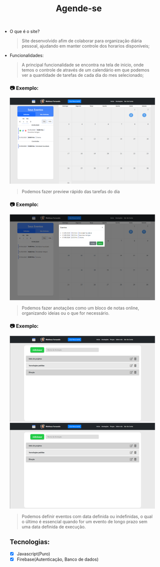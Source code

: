 <h1 align="center">
   Agende-se
</h1>

<br>

- O que é o site?

  > Site desenvolvido afim de colaborar para organização diária pessoal, ajudando em manter controle dos horarios disponíveis;

- Funcionalidades:

  > A principal funcionalidade se encontra na tela de inicio, onde temos o controle de através de um calendário em que podemos ver a quantidade de tarefas de cada dia do mes selecionado;

  ### :camera: Exemplo:

  ![png1](github/principal.png)

  > Podemos fazer preview rápido das tarefas do dia

  ### :camera: Exemplo:

  ![png2](github/view.png)

  > Podemos fazer anotações como um bloco de notas online, organizando ideias ou o que for necessário.

  ### :camera: Exemplo:

  ![png2](github/anotation.png) ![png2](github/anotation.png)

  > Podemos definir eventos com data definida ou indefinidas, o qual o último é essencial quando for um evento de longo prazo sem uma data definida de execução.

  ## Tecnologias:

  - [x] Javascript(Puro)
  - [x] Firebase(Autenticação, Banco de dados)
